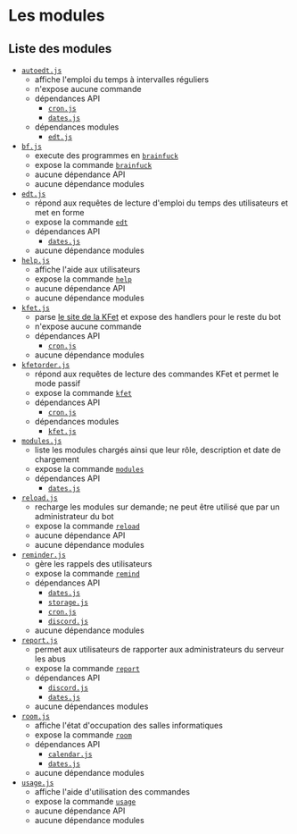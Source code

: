 # Les modules

## Liste des modules
* [`autoedt.js`](modules/autoedt.md)
	* affiche l'emploi du temps à intervalles réguliers
	* n'expose aucune commande
	* dépendances API
		* [`cron.js`](api/cron.md)
		* [`dates.js`](api/dates.md)
	* dépendances modules
		* [`edt.js`](modules/edt.md)
* [`bf.js`](modules/bf.md)
	* execute des programmes en [`brainfuck`](https://en.wikipedia.org/wiki/Brainfuck)
	* expose la commande [`brainfuck`](commands/brainfuck.md)
	* aucune dépendance API
	* aucune dépendance modules
* [`edt.js`](modules/edt.md)
	* répond aux requêtes de lecture d'emploi du temps des utilisateurs et met en forme
	* expose la commande [`edt`](commands/edt.md)
	* dépendances API
		* [`dates.js`](api/dates.md)
    * aucune dépendance modules
* [`help.js`](modules/help.md)
	* affiche l'aide aux utilisateurs
	* expose la commande [`help`](commands/help.md)
	* aucune dépendance API
	* aucune dépendance modules
* [`kfet.js`](modules/kfet.md)
	* parse [le site de la KFet](https://kfet.bdeinfo.org) et expose des handlers pour le reste du bot
	* n'expose aucune commande
	* dépendances API
		* [`cron.js`](api/cron.md)
    * aucune dépendance modules
* [`kfetorder.js`](modules/kfetorder.md)
	* répond aux requêtes de lecture des commandes KFet et permet le mode passif
	* expose la commande [`kfet`](commands/kfet.md)
	* dépendances API
		* [`cron.js`](api/cron.md)
    * dépendances modules
	    * [`kfet.js`](modules/kfet.md)
* [`modules.js`](modules/modules.md)
	* liste les modules chargés ainsi que leur rôle, description et date de chargement
	* expose la commande [`modules`](commands/modules.md)
	* dépendances API
		* [`dates.js`](api/dates.md)
* [`reload.js`](modules/reload.md)
	* recharge les modules sur demande; ne peut être utilisé que par un administrateur du bot
	* expose la commande [`reload`](commands/reload.md)
	* aucune dépendance API
	* aucune dépendance modules
* [`reminder.js`](modules/reminder.md)
	* gère les rappels des utilisateurs
	* expose la commande [`remind`](commands/remind.md)
	* dépendances API
		* [`dates.js`](api/dates.md)
		* [`storage.js`](api/storage.md)
		* [`cron.js`](api/cron.md)
		* [`discord.js`](api/discord.md)
    * aucune dépendance modules
* [`report.js`](modules/report.md)
	* permet aux utilisateurs de rapporter aux administrateurs du serveur les abus
	* expose la commande [`report`](commands/report.md)
	* dépendances API
		* [`discord.js`](api/discord.md)
		* [`dates.js`](api/dates.md)
    * aucune dépendances modules
* [`room.js`](modules/room.md)
	* affiche l'état d'occupation des salles informatiques
	* expose la commande [`room`](commands/room.md)
	* dépendances API
		* [`calendar.js`](api/calendar.md)
		* [`dates.js`](api/dates.md)
    * aucune dépendance modules
* [`usage.js`](modules/usage.md)
	* affiche l'aide d'utilisation des commandes
	* expose la commande [`usage`](commands/usage.md)
	* aucune dépendance API
	* aucune dépendance modules
